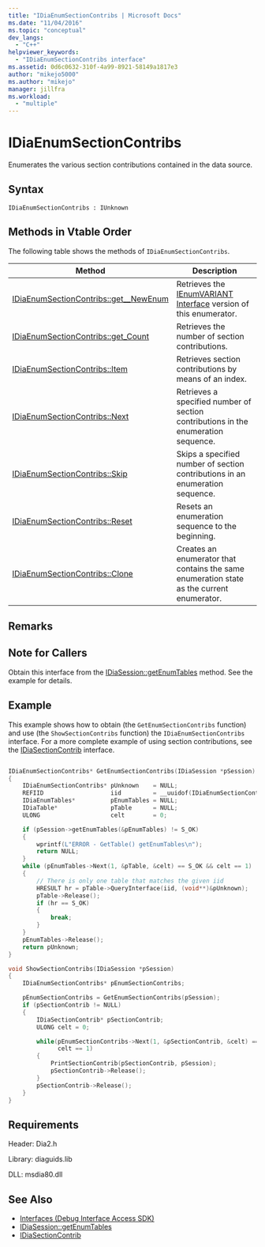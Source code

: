 ```yaml
---
title: "IDiaEnumSectionContribs | Microsoft Docs"
ms.date: "11/04/2016"
ms.topic: "conceptual"
dev_langs:
  - "C++"
helpviewer_keywords:
  - "IDiaEnumSectionContribs interface"
ms.assetid: 0d6c0632-310f-4a99-8921-58149a1817e3
author: "mikejo5000"
ms.author: "mikejo"
manager: jillfra
ms.workload:
  - "multiple"
---
```

# IDiaEnumSectionContribs
Enumerates the various section contributions contained in the data source.

## Syntax

```
IDiaEnumSectionContribs : IUnknown
```

## Methods in Vtable Order
The following table shows the methods of `IDiaEnumSectionContribs`.

|Method|Description|
|------------|-----------------|
|[IDiaEnumSectionContribs::get__NewEnum](../../debugger/debug-interface-access/idiaenumsectioncontribs-get-newenum.md)|Retrieves the [IEnumVARIANT Interface](/previous-versions/windows/desktop/api/oaidl/nn-oaidl-ienumvariant) version of this enumerator.|
|[IDiaEnumSectionContribs::get_Count](../../debugger/debug-interface-access/idiaenumsectioncontribs-get-count.md)|Retrieves the number of section contributions.|
|[IDiaEnumSectionContribs::Item](../../debugger/debug-interface-access/idiaenumsectioncontribs-item.md)|Retrieves section contributions by means of an index.|
|[IDiaEnumSectionContribs::Next](../../debugger/debug-interface-access/idiaenumsectioncontribs-next.md)|Retrieves a specified number of section contributions in the enumeration sequence.|
|[IDiaEnumSectionContribs::Skip](../../debugger/debug-interface-access/idiaenumsectioncontribs-skip.md)|Skips a specified number of section contributions in an enumeration sequence.|
|[IDiaEnumSectionContribs::Reset](../../debugger/debug-interface-access/idiaenumsectioncontribs-reset.md)|Resets an enumeration sequence to the beginning.|
|[IDiaEnumSectionContribs::Clone](../../debugger/debug-interface-access/idiaenumsectioncontribs-clone.md)|Creates an enumerator that contains the same enumeration state as the current enumerator.|

## Remarks

## Note for Callers
Obtain this interface from the [IDiaSession::getEnumTables](../../debugger/debug-interface-access/idiasession-getenumtables.md) method. See the example for details.

## Example
This example shows how to obtain (the `GetEnumSectionContribs` function) and use (the `ShowSectionContribs` function) the `IDiaEnumSectionContribs` interface. For a more complete example of using section contributions, see the [IDiaSectionContrib](../../debugger/debug-interface-access/idiasectioncontrib.md) interface.

```C++

IDiaEnumSectionContribs* GetEnumSectionContribs(IDiaSession *pSession)
{
    IDiaEnumSectionContribs* pUnknown    = NULL;
    REFIID                   iid         = __uuidof(IDiaEnumSectionContribs);
    IDiaEnumTables*          pEnumTables = NULL;
    IDiaTable*               pTable      = NULL;
    ULONG                    celt        = 0;

    if (pSession->getEnumTables(&pEnumTables) != S_OK)
    {
        wprintf(L"ERROR - GetTable() getEnumTables\n");
        return NULL;
    }
    while (pEnumTables->Next(1, &pTable, &celt) == S_OK && celt == 1)
    {
        // There is only one table that matches the given iid
        HRESULT hr = pTable->QueryInterface(iid, (void**)&pUnknown);
        pTable->Release();
        if (hr == S_OK)
        {
            break;
        }
    }
    pEnumTables->Release();
    return pUnknown;
}

void ShowSectionContribs(IDiaSession *pSession)
{
    IDiaEnumSectionContribs* pEnumSectionContribs;

    pEnumSectionContribs = GetEnumSectionContribs(pSession);
    if (pSectionContrib != NULL)
    {
        IDiaSectionContrib* pSectionContrib;
        ULONG celt = 0;

        while(pEnumSectionContribs->Next(1, &pSectionContrib, &celt) == S_OK &&
              celt == 1)
        {
            PrintSectionContrib(pSectionContrib, pSession);
            pSectionContrib->Release();
        }
        pSectionContrib->Release();
    }
}
```

## Requirements
Header: Dia2.h

Library: diaguids.lib

DLL: msdia80.dll

## See Also
- [Interfaces (Debug Interface Access SDK)](../../debugger/debug-interface-access/interfaces-debug-interface-access-sdk.md)
- [IDiaSession::getEnumTables](../../debugger/debug-interface-access/idiasession-getenumtables.md)
- [IDiaSectionContrib](../../debugger/debug-interface-access/idiasectioncontrib.md)
